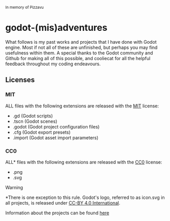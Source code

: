 <sup>In memory of Pizzavu</sup>
# godot-(mis)adventures
What follows is my past works and projects that I have done with Godot engine. Most if not all of these are unfinished, but perhaps you may find usefulness within them. A special thanks to the Godot community and Github for making all of this possible, and cooliecat for all the helpful feedback throughout my coding endeavours.
## Licenses
### MIT
ALL files with the following extensions are released with the [MIT](https://github.com/boniondev/godot-misadventures/blob/main/LICENSE-MIT) license:
* .gd (Godot scripts)
* .tscn (Godot scenes)
* .godot (Godot project configuration files)
* .cfg (Godot export presets)
* .import (Godot asset import parameters)
### CC0
ALL* files with the following extensions are released with the [CC0](https://github.com/boniondev/godot-misadventures/blob/main/LICENSE-CC0) license:
* .png
* .svg
> [!WARNING]
> *There is one exception to this rule. Godot's logo, referred to as icon.svg in all projects, is released under [CC-BY 4.0 International](https://creativecommons.org/licenses/by/4.0/).

Information about the projects can be found [here](https://github.com/boniondev/godot-misadventures/wiki)
